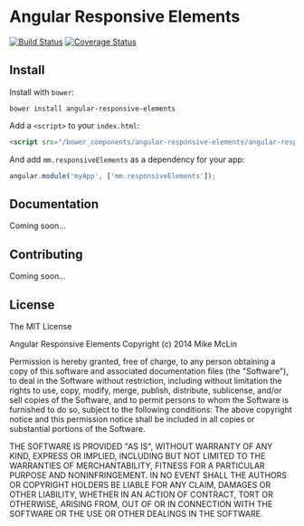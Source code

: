 # Angular Responsive Elements

[![Build Status](https://img.shields.io/travis/mikemclin/angular-responsive-elements/master.svg?style=flat-square)](https://travis-ci.org/mikemclin/angular-responsive-elements)
[![Coverage Status](https://img.shields.io/coveralls/mikemclin/angular-responsive-elements/master.svg?style=flat-square)](https://coveralls.io/r/mikemclin/angular-responsive-elements?branch=master)

## Install

Install with `bower`:

```shell
bower install angular-responsive-elements
```

Add a `<script>` to your `index.html`:

```html
<script src="/bower_components/angular-responsive-elements/angular-responsive-elements.js"></script>
```

And add `mm.responsiveElements` as a dependency for your app:

```javascript
angular.module('myApp', ['mm.responsiveElements']);
```

## Documentation

Coming soon...

## Contributing

Coming soon...

## License

The MIT License

Angular Responsive Elements
Copyright (c) 2014 Mike McLin

Permission is hereby granted, free of charge, to any person obtaining a copy
of this software and associated documentation files (the "Software"), to deal
in the Software without restriction, including without limitation the rights
to use, copy, modify, merge, publish, distribute, sublicense, and/or sell
copies of the Software, and to permit persons to whom the Software is
furnished to do so, subject to the following conditions:
The above copyright notice and this permission notice shall be included in
all copies or substantial portions of the Software.

THE SOFTWARE IS PROVIDED "AS IS", WITHOUT WARRANTY OF ANY KIND, EXPRESS OR
IMPLIED, INCLUDING BUT NOT LIMITED TO THE WARRANTIES OF MERCHANTABILITY,
FITNESS FOR A PARTICULAR PURPOSE AND NONINFRINGEMENT. IN NO EVENT SHALL THE
AUTHORS OR COPYRIGHT HOLDERS BE LIABLE FOR ANY CLAIM, DAMAGES OR OTHER
LIABILITY, WHETHER IN AN ACTION OF CONTRACT, TORT OR OTHERWISE, ARISING FROM,
OUT OF OR IN CONNECTION WITH THE SOFTWARE OR THE USE OR OTHER DEALINGS IN
THE SOFTWARE.
